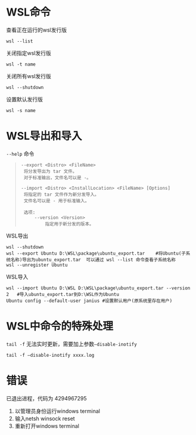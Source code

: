 # WSL命令

查看正在运行的wsl发行版

```shell
wsl --list
```

关闭指定wsl发行版

```shell
wsl -t name
```

关闭所有wsl发行版

```shell
wsl --shutdown
```

设置默认发行版

```shell
wsl -s name
```

# WSL导出和导入

`--help` 命令

> ```
> --export <Distro> <FileName>
>  将分发导出为 tar 文件。
>  对于标准输出，文件名可以是 -。
> 
> --import <Distro> <InstallLocation> <FileName> [Options]
>  将指定的 tar 文件作为新分发导入。
>  文件名可以是 - 用于标准输入。
> 
>  选项:
>      --version <Version>
>          指定用于新分发的版本。
> ```

WSL导出

```shell
wsl --shutdown
wsl --export Ubuntu D:\WSL\package\ubuntu_export.tar	#将Ubuntu(子系统名称)导出为ubuntu_export.tar	 可以通过 wsl --list 命令查看子系统名称
wsl --unregister Ubuntu 				   
```

WSL导入

```shell
wsl --import Ubuntu D:\WSL D:\WSL\package\ubuntu_export.tar --version 2   #导入ubuntu_export.tar到D:\WSL作为Ubuntu
Ubuntu config --default-user janius	#设置默认用户(原系统里存在用户)
```

# WSL中命令的特殊处理
`tail -f` 无法实时更新，需要加上参数`—disable-inotify`
```shell
tail -f —disable-inotify xxxx.log
```

# 错误

已退出进程，代码为 4294967295

1. 以管理员身份运行windows terminal
2. 输入netsh winsock reset
3. 重新打开windows terminal
